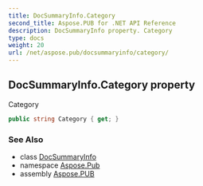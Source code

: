 ```yaml
---
title: DocSummaryInfo.Category
second_title: Aspose.PUB for .NET API Reference
description: DocSummaryInfo property. Category
type: docs
weight: 20
url: /net/aspose.pub/docsummaryinfo/category/
---
```

## DocSummaryInfo.Category property

Category

```csharp
public string Category { get; }
```

### See Also

* class [DocSummaryInfo](../)
* namespace [Aspose.Pub](../../docsummaryinfo/)
* assembly [Aspose.PUB](../../../)


